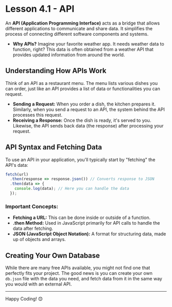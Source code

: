 # Lesson 4.1 - API

An **API (Application Programming Interface)** acts as a bridge that allows different applications to communicate and share data. It simplifies the process of connecting different software components and systems.

- **Why APIs?** Imagine your favorite weather app. It needs weather data to function, right? This data is often obtained from a weather API that provides updated information from around the world.

## Understanding How APIs Work

Think of an API as a restaurant menu. The menu lists various dishes you can order, just like an API provides a list of data or functionalities you can request.

- **Sending a Request:** When you order a dish, the kitchen prepares it. Similarly, when you send a request to an API, the system behind the API processes this request.
- **Receiving a Response:** Once the dish is ready, it's served to you. Likewise, the API sends back data (the response) after processing your request.

## API Syntax and Fetching Data

To use an API in your application, you'll typically start by "fetching" the API's data:

```javascript
fetch(url)
  .then(response => response.json()) // Converts response to JSON
  .then(data => {
    console.log(data); // Here you can handle the data
  });
```

### Important Concepts:

- **Fetching a URL:** This can be done inside or outside of a function.
- **.then Method:** Used in JavaScript primarily for API calls to handle the data after fetching.
- **JSON (JavaScript Object Notation):** A format for structuring data, made up of objects and arrays.

## Creating Your Own Database

While there are many free APIs available, you might not find one that perfectly fits your project. The good news is you can create your own `db.json` file with the data you need, and fetch data from it in the same way you would with an external API.

---

Happy Coding! 😊